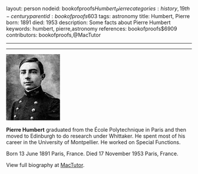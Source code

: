 layout: person
nodeid: bookofproofs$Humbert_Pierre
categories: history,19th-century
parentid: bookofproofs$603
tags: astronomy
title: Humbert, Pierre
born: 1891
died: 1953
description: Some facts about Pierre Humbert
keywords: humbert, pierre,astronomy
references: bookofproofs$6909
contributors: bookofproofs,@MacTutor

---


---

![Humbert_Pierre.jpg](https://github.com/bookofproofs/bookofproofs.github.io/blob/main/_sources/_assets/images/portraits/Humbert_Pierre.jpg?raw=true)

**Pierre Humbert** graduated from the École Polytechnique in Paris and then moved to Edinburgh to do research under Whittaker. He spent most of his career in the University of Montpellier. He worked on Special Functions.

Born 13 June 1891 Paris, France. Died 17 November 1953 Paris, France.


View full biography at [MacTutor](https://mathshistory.st-andrews.ac.uk/Biographies/Humbert_Pierre/).